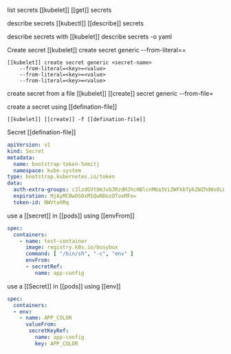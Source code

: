 list secrets 
	[[kubelet]] [[get]] secrets 

describe secrets
	[[kubectl]] [[describe]] secrets

describe secrets with <key-value>
	[[kubelet]] describe secrets -o yaml
	
Create secret
	[[kubelet]] create secret generic <secret-name> --from-literal=<key>=<value>

	[[kubelet]] create secret generic <secret-name> 
		--from-literal=<key>=<value>
		--from-literal=<key>=<value>
		--from-literal=<key>=<value>

create secret from a file 
	[[kubelet]] [[create]] secret generic <secret-name>
		--from-file=<path-to-file>

create a secret using [[defination-file]]

	[[kubelet]] [[create]] -f [[defination-file]]

Secret [[defination-file]]
```yaml
apiVersion: v1
kind: Secret
metadata:
  name: bootstrap-token-5emitj
  namespace: kube-system
type: bootstrap.kubernetes.io/token
data:
  auth-extra-groups: c3lzdGVtOmJvb3RzdHJhcHBlcnM6a3ViZWFkbTpkZWZhdWx0LW5vZGUtdG9rZW4=
  expiration: MjAyMC0wOS0xM1QwNDozOToxMFo=
  token-id: NWVtaXRq
```
	
use a [[secret]] in [[pods]] using [[envFrom]]
```yaml
spec:
  containers:
    - name: test-container
      image: registry.k8s.io/busybox
      command: [ "/bin/sh", "-c", "env" ]
      envFrom:
      - secretRef:
		 name: app-config
```

use a [[Secret]] in [[pods]] using [[env]]
```yaml
spec:
  containers:
  - env:
    - name: APP_COLOR
      valueFrom:
       secretKeyRef:
         name: app-config
         key: APP_COLOR
```




